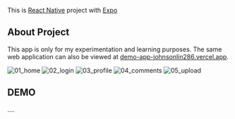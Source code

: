 This is [React Native](https://reactnative.dev/) project with [Expo](https://expo.dev/)

## About Project

This app is only for my experimentation and learning purposes. The same web application can also be viewed at [demo-app-johnsonlin286.vercel.app](https://demo-app-johnsonlin286.vercel.app/).

![01_home](https://firebasestorage.googleapis.com/v0/b/jlin-firebase.appspot.com/o/app_screenshoot%2F01_home.jpg?alt=media&token=583765bb-5275-44cd-a74f-388223f28430)
![02_login](https://firebasestorage.googleapis.com/v0/b/jlin-firebase.appspot.com/o/app_screenshoot%2F02_login.jpg?alt=media&token=dfc8defe-86e4-46d5-aab2-762ee908367d)
![03_profile](https://firebasestorage.googleapis.com/v0/b/jlin-firebase.appspot.com/o/app_screenshoot%2F03_profile.jpg?alt=media&token=80ff9b65-1172-4af2-9196-deb42f6ad456)
![04_comments](https://firebasestorage.googleapis.com/v0/b/jlin-firebase.appspot.com/o/app_screenshoot%2F04_comments.jpg?alt=media&token=ebbf2129-b7a2-4cf4-a1e5-c04dd48a53e4)
![05_upload](https://firebasestorage.googleapis.com/v0/b/jlin-firebase.appspot.com/o/app_screenshoot%2F05_upload.jpg?alt=media&token=472908c6-6d20-4dde-a9ae-7e8d5ee7705a)

## DEMO

....
